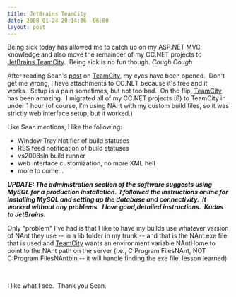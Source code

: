 ```yaml
---
title: JetBrains TeamCity
date: 2008-01-24 20:14:36 -06:00
layout: post
---
```


Being sick today has allowed me to catch up on my ASP.NET MVC knowledge and also move the remainder of my CC.NET projects to [JetBrains TeamCity](http://www.jetbrains.com/teamcity/).  Being sick is no fun though. *Cough Cough*

After reading Sean's [post](http://www.lostechies.com/blogs/sean_chambers/archive/2008/01/06/evaluating-teamcity-as-a-cc-net-replacement.aspx) on [TeamCity](http://www.jetbrains.com/teamcity/), my eyes have been opened.  Don't get me wrong, I have attachments to CC.NET because it's free and it works.  Setup is a pain sometimes, but not too bad.  On the flip, [TeamCity](http://www.jetbrains.com/teamcity/) has been amazing.  I migrated all of my CC.NET projects (8) to TeamCity in under 1 hour (of course, I'm using NAnt with my custom build files, so it was strictly web interface setup, but it worked.)

Like Sean mentions, I like the following:

  * Window Tray Notifier of build statuses 
  * RSS feed notification of build statuses 
  * vs2008sln build runner 
  * web interface customization, no more XML hell 
  * more to come...

_**UPDATE: The administration section of the software suggests using MySQL for a production installation.  I followed the instructions online for installing MySQL and setting up the database and connectivity.  It worked without any problems.  I love good,detailed instructions.  Kudos to JetBrains.**_

Only "problem" I've had is that I like to have my builds use whatever version of NAnt they use -- in a lib folder in my trunk -- and that is the NAnt.exe file that is used and [TeamCity](http://www.jetbrains.com/teamcity/) wants an environment variable NAntHome to point to the NAnt path on the server (i.e., C:Program FilesNAnt, NOT C:Program FilesNAntbin -- it will handle finding the exe file, lesson learned)

 

I like what I see.  Thank you Sean.